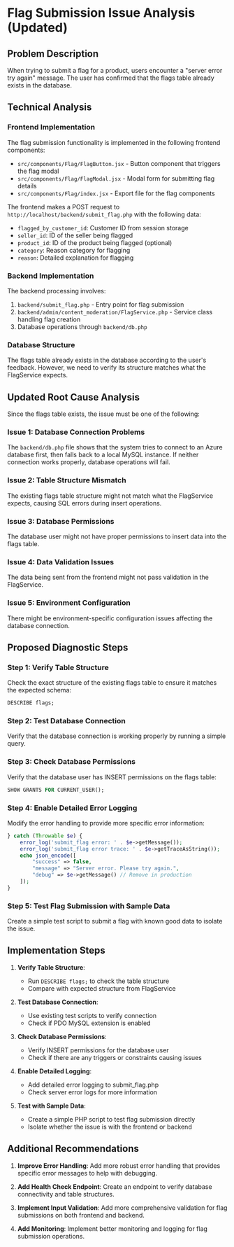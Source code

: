 # Flag Submission Issue Analysis (Updated)

## Problem Description
When trying to submit a flag for a product, users encounter a "server error try again" message. The user has confirmed that the flags table already exists in the database.

## Technical Analysis

### Frontend Implementation
The flag submission functionality is implemented in the following frontend components:
- `src/components/Flag/FlagButton.jsx` - Button component that triggers the flag modal
- `src/components/Flag/FlagModal.jsx` - Modal form for submitting flag details
- `src/components/Flag/index.jsx` - Export file for the flag components

The frontend makes a POST request to `http://localhost/backend/submit_flag.php` with the following data:
- `flagged_by_customer_id`: Customer ID from session storage
- `seller_id`: ID of the seller being flagged
- `product_id`: ID of the product being flagged (optional)
- `category`: Reason category for flagging
- `reason`: Detailed explanation for flagging

### Backend Implementation
The backend processing involves:
1. `backend/submit_flag.php` - Entry point for flag submission
2. `backend/admin/content_moderation/FlagService.php` - Service class handling flag creation
3. Database operations through `backend/db.php`

### Database Structure
The flags table already exists in the database according to the user's feedback. However, we need to verify its structure matches what the FlagService expects.

## Updated Root Cause Analysis

Since the flags table exists, the issue must be one of the following:

### Issue 1: Database Connection Problems
The `backend/db.php` file shows that the system tries to connect to an Azure database first, then falls back to a local MySQL instance. If neither connection works properly, database operations will fail.

### Issue 2: Table Structure Mismatch
The existing flags table structure might not match what the FlagService expects, causing SQL errors during insert operations.

### Issue 3: Database Permissions
The database user might not have proper permissions to insert data into the flags table.

### Issue 4: Data Validation Issues
The data being sent from the frontend might not pass validation in the FlagService.

### Issue 5: Environment Configuration
There might be environment-specific configuration issues affecting the database connection.

## Proposed Diagnostic Steps

### Step 1: Verify Table Structure
Check the exact structure of the existing flags table to ensure it matches the expected schema:

```sql
DESCRIBE flags;
```

### Step 2: Test Database Connection
Verify that the database connection is working properly by running a simple query.

### Step 3: Check Database Permissions
Verify that the database user has INSERT permissions on the flags table:

```sql
SHOW GRANTS FOR CURRENT_USER();
```

### Step 4: Enable Detailed Error Logging
Modify the error handling to provide more specific error information:

```php
} catch (Throwable $e) {
    error_log('submit_flag error: ' . $e->getMessage());
    error_log('submit_flag error trace: ' . $e->getTraceAsString());
    echo json_encode([
        "success" => false, 
        "message" => "Server error. Please try again.", 
        "debug" => $e->getMessage() // Remove in production
    ]);
}
```

### Step 5: Test Flag Submission with Sample Data
Create a simple test script to submit a flag with known good data to isolate the issue.

## Implementation Steps

1. **Verify Table Structure**:
   - Run `DESCRIBE flags;` to check the table structure
   - Compare with expected structure from FlagService

2. **Test Database Connection**:
   - Use existing test scripts to verify connection
   - Check if PDO MySQL extension is enabled

3. **Check Database Permissions**:
   - Verify INSERT permissions for the database user
   - Check if there are any triggers or constraints causing issues

4. **Enable Detailed Logging**:
   - Add detailed error logging to submit_flag.php
   - Check server error logs for more information

5. **Test with Sample Data**:
   - Create a simple PHP script to test flag submission directly
   - Isolate whether the issue is with the frontend or backend

## Additional Recommendations

1. **Improve Error Handling**:
   Add more robust error handling that provides specific error messages to help with debugging.

2. **Add Health Check Endpoint**:
   Create an endpoint to verify database connectivity and table structures.

3. **Implement Input Validation**:
   Add more comprehensive validation for flag submissions on both frontend and backend.

4. **Add Monitoring**:
   Implement better monitoring and logging for flag submission operations.